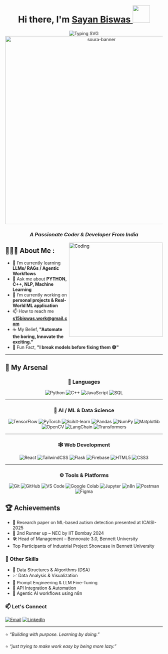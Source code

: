 <div>
<h1 align="center"> Hi there, I'm <a href="http://www.linkedin.com/in/sayan-biswas-630776274" target="_blank" rel="noopener noreferrer"> Sayan Biswas </a> <img src="https://media.giphy.com/media/E6U8Pd6bzotoP9Wqz4/giphy.gif" width="55"> </h1>
</div>
  
<div align="center">
  <img src="https://readme-typing-svg.herokuapp.com?font=Fira+Code&weight=600&size=28&duration=3000&pause=1000&color=00D4FF&center=true&vCenter=true&random=false&width=650&lines=Part+student,+part+confused+coder;Building+AI%2FML+one+bug+at+a+time;Learning+through+trial+and+error" alt="Typing SVG" />
  <br>
  <img src="https://user-images.githubusercontent.com/74038190/225813708-98b745f2-7d22-48cf-9150-083f1b00d6c9.gif" alt="soura-banner" width="600">
</div>



<h3 align="center"><i>A Passionate Coder & Developer From India</i></h3>
<img align="right" alt="Coding" width="300" src="https://valesh.dev/images/coder.gif">
 
  
<h2> 👨🏻‍💻 About Me :</h2>

- 🌱 I’m currently learning **LLMs/ RAGs / Agentic Workflows**
- 💬 Ask me about **PYTHON, C++, NLP, Machine Learning**
- 📝 I’m currently working on **personal projects & Real-World ML application**
- 📫 How to reach me **s15biswas.work@gmail.com**
- ☕ My Belief, **"Automate the boring, Innovate the exciting."**
- 🔧 Fun Fact, **"I break models before fixing them 😅"**



<!--
[![Instagram](https://img.shields.io/badge/Instagram-%23E4405F.svg?logo=Instagram&logoColor=white)](https://instagram.com/its.tanay_) 
[![Discord](https://img.shields.io/badge/Discord-%237289DA.svg?logo=discord&logoColor=white)]() 
[![Pinterest](https://img.shields.io/badge/Pinterest-%23E60023.svg?logo=Pinterest&logoColor=white)](https://pin.it/5PrXFi0) 
[![Facebook](https://img.shields.io/badge/Facebook-%231877F2.svg?logo=Facebook&logoColor=white)](https://www.facebook.com/tanay.das.9461799) 
[![Twitter](https://img.shields.io/badge/Twitter-%231DA1F2.svg?logo=Twitter&logoColor=white)](https://twitter.com/Tanaydas_77) 
[![YouTube](https://img.shields.io/badge/YouTube-%23FF0000.svg?logo=YouTube&logoColor=white)](https://youtube.com/c/M-TDGaming99)
-->

---
## 🧰 My Arsenal
<div align= "center">

### 💬 Languages
![Python](https://img.shields.io/badge/Python-3776AB?style=flat&logo=python&logoColor=white)
![C++](https://img.shields.io/badge/C++-00599C?style=flat&logo=c%2B%2B&logoColor=white)
![JavaScript](https://img.shields.io/badge/JavaScript-F7DF1E?style=flat&logo=javascript&logoColor=black)
![SQL](https://img.shields.io/badge/SQL-336791?style=flat&logo=postgresql&logoColor=white)

---

### 🧠 AI / ML & Data Science
![TensorFlow](https://img.shields.io/badge/TensorFlow-FF6F00?style=flat&logo=tensorflow&logoColor=white)
![PyTorch](https://img.shields.io/badge/PyTorch-EE4C2C?style=flat&logo=pytorch&logoColor=white)
![Scikit-learn](https://img.shields.io/badge/Scikit--learn-F7931E?style=flat&logo=scikitlearn&logoColor=white)
![Pandas](https://img.shields.io/badge/Pandas-150458?style=flat&logo=pandas&logoColor=white)
![NumPy](https://img.shields.io/badge/NumPy-013243?style=flat&logo=numpy&logoColor=white)
![Matplotlib](https://img.shields.io/badge/Matplotlib-11557C?style=flat&logo=plotly&logoColor=white)
![OpenCV](https://img.shields.io/badge/OpenCV-5C3EE8?style=flat&logo=opencv&logoColor=white)
![LangChain](https://img.shields.io/badge/LangChain-00BFFF?style=flat&logo=chainlink&logoColor=white)
![Transformers](https://img.shields.io/badge/HuggingFace-FFD43B?style=flat&logo=huggingface&logoColor=black)

<!-- 🔧 Add other ML tools like spaCy, NLTK, or FastAPI if you use them frequently -->

---

### 🕸️ Web Development
![React](https://img.shields.io/badge/React-20232a?style=flat&logo=react&logoColor=61DAFB)
![TailwindCSS](https://img.shields.io/badge/TailwindCSS-38B2AC?style=flat&logo=tailwind-css&logoColor=white)
![Flask](https://img.shields.io/badge/Flask-000000?style=flat&logo=flask&logoColor=white)
![Firebase](https://img.shields.io/badge/Firebase-FFCA28?style=flat&logo=firebase&logoColor=black)
![HTML5](https://img.shields.io/badge/HTML5-E34F26?style=flat&logo=html5&logoColor=white)
![CSS3](https://img.shields.io/badge/CSS3-1572B6?style=flat&logo=css3&logoColor=white)

<!-- 🔧 Add Streamlit, Django, or Node.js if you’ve used them in projects -->

---

### ⚙️ Tools & Platforms
![Git](https://img.shields.io/badge/Git-F05032?style=flat&logo=git&logoColor=white)
![GitHub](https://img.shields.io/badge/GitHub-000000?style=flat&logo=github&logoColor=white)
![VS Code](https://img.shields.io/badge/VS%20Code-0078D4?style=flat&logo=visual-studio-code&logoColor=white)
![Google Colab](https://img.shields.io/badge/Google%20Colab-F9AB00?style=flat&logo=googlecolab&logoColor=black)
![Jupyter](https://img.shields.io/badge/Jupyter-F37626?style=flat&logo=jupyter&logoColor=white)
![n8n](https://img.shields.io/badge/n8n-A020F0?style=flat&logo=n8n&logoColor=white)
![Postman](https://img.shields.io/badge/Postman-FF6C37?style=flat&logo=postman&logoColor=white)
![Figma](https://img.shields.io/badge/Figma-F24E1E?style=flat&logo=figma&logoColor=white)

<!-- 🔧 Add Docker or Linux tools if applicable -->

<!--
## 📌 Pinned Projects
- 🔬 [**autism-net**](https://github.com/yourusername/autism-net): Early autism detection using facial imagery and EfficientNet.
- 🎭 [**face-sense**](https://github.com/yourusername/face-sense): Facial emotion recognition powered by FER+ and CNNs.
- 🛍️ [**quicktry**](https://github.com/yourusername/quicktry): Virtual try-on for clothing/jewelry with OpenCV & AR.
- 📡 [**ishare**](https://github.com/sayan1511/Ishare): Secure peer-to-peer file sharing app.
-->

</div>

## 🏆 Achievements
- 📜 Research paper on ML-based autism detection presented at ICAISI-2025
- 🥇 2nd Runner up – NEC by IIT Bombay 2024
- 🛠️ Head of Management – Bennovate 3.0, Bennett University
- Top Participants of Industrial Project Showcase in Bennett University

### 🧩 Other Skills
- 🧮 Data Structures & Algorithms (DSA)
- 📈 Data Analysis & Visualization
- 🤖 Prompt Engineering & LLM Fine-Tuning
- 🔗 API Integration & Automation
- 🧠 Agentic AI workflows using n8n

### 📫 Let's Connect
[![Email](https://img.shields.io/badge/Email-s15biswas.work@gmail.com-red?style=for-the-badge&logo=gmail&logoColor=white)](mailto:s15biswas.work@gmail.com)
[![LinkedIn](https://img.shields.io/badge/LinkedIn-blue?style=flat&logo=linkedin&logoColor=white)](http://www.linkedin.com/in/sayan-biswas-630776274)


---

⭐ _“Building with purpose. Learning by doing.”_

⭐ _“just trying to make work easy by being more lazy.”_

